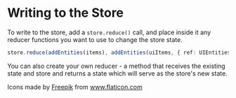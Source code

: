# Writing to the Store

To write to the store, add a `store.reduce()` call, and place inside it any reducer functions you want to use to change the store state.

```ts
store.reduce(addEntities(items), addEntities(uiItems, { ref: UIEntitiesRef }));
```

You can also create your own reducer - a method that receives the existing state and store and returns a state which will serve as the store's new state.

<div>Icons made by <a href="https://www.flaticon.com/authors/freepik" title="Freepik">Freepik</a> from <a href="https://www.flaticon.com/" title="Flaticon">www.flaticon.com</a></div>
